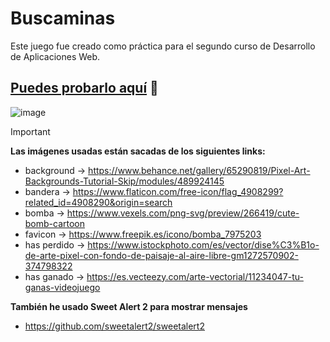 # Buscaminas
Este juego fue creado como práctica para el segundo curso de Desarrollo de Aplicaciones Web.

## [Puedes probarlo aquí](https://sandrabua.github.io/buscaminas/) 🙂

![image](https://github.com/Sandrabua/buscaminas/assets/134967268/3894f450-2105-4067-b42a-120d7d783ff1)

> [!IMPORTANT]
> 
> **Las imágenes usadas están sacadas de los siguientes links:**
> - background -> https://www.behance.net/gallery/65290819/Pixel-Art-Backgrounds-Tutorial-Skip/modules/489924145 
> - bandera -> https://www.flaticon.com/free-icon/flag_4908299?related_id=4908290&origin=search
> - bomba -> https://www.vexels.com/png-svg/preview/266419/cute-bomb-cartoon
> - favicon -> https://www.freepik.es/icono/bomba_7975203
> - has perdido -> https://www.istockphoto.com/es/vector/dise%C3%B1o-de-arte-pixel-con-fondo-de-paisaje-al-aire-libre-gm1272570902-374798322
> - has ganado -> https://es.vecteezy.com/arte-vectorial/11234047-tu-ganas-videojuego
> 
> **También he usado Sweet Alert 2 para mostrar mensajes**
> - https://github.com/sweetalert2/sweetalert2
> 
